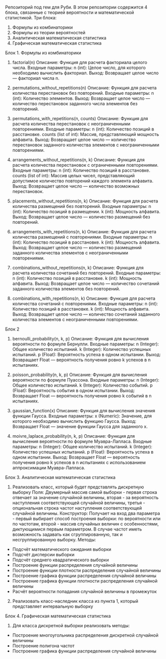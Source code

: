 Репозиторий под гем для Руби. В этом репозитории содержится 4 блока, связанные с теорией вероятности и математической статистикой. 
Три блока:
1) Формулы из комбинаторики
2) Формулы из теории вероятностей
3) Аналитическая математическая статистика
4) Графическая математическая статистика


Блок 1. Формулы из комбинаторики
1. factorial(n)
Описание:
Функция для расчета факториала целого числа.
Входные параметры:
  n (int): Целое число, для которого необходимо вычислить факториал.
Выход:
  Возвращает целое число — факториал числа n.

2. permutations_without_repetitions(n)
Описание:
Функция для расчета количества перестановок без повторений.
Входные параметры:
  n (int): Количество элементов.
Выход:
  Возвращает целое число — количество перестановок заданного числа элементов без повторений.

3. permutations_with_repetitions(n, counts)
Описание:
Функция для расчета количества перестановок с неограниченными повторениями.
Входные параметры:
  n (int): Количество позиций в расстановке.
  counts (list of int): Массив, представляющий мощность алфавита.
Выход:
  Возвращает целое число — количество перестановок заданного количества элементов с неограниченными повторениями.

4. arrangements_without_repetitions(n, k)
Описание:
Функция для расчета количества перестановок с ограниченными повторениями.
Входные параметры:
  n (int): Количество позиций в расстановке.
  counts (list of int): Массив целых чисел, представляющий допустимое количество повторений каждого элемента алфавита.
Выход:
  Возвращает целое число — количество возможных перестановок.

5. placements_without_repetitions(n, k)
Описание:
Функция для расчета количества размещений без повторений.
Входные параметры:
  n (int): Количество позиций в размещении.
  k (int): Мощность алфавита.
Выход:
  Возвращает целое число — количество размещений без повторений.

6. arrangements_with_repetitions(n, k)
Описание:
Функция для расчета количества размещений с повторениями.
Входные параметры:
  n (int): Количество позиций в расстановке.
  k (int): Мощность алфавита.
Выход:
  Возвращает целое число — количество размещений заданного количества элементов с неограниченными повторениями.

7. combinations_without_repetitions(n, k)
Описание:
Функция для расчета количества сочетаний без повторений.
Входные параметры:
  n (int): Количество позиций в расстановке.
  k (int): Мощность алфавита.
Выход:
  Возвращает целое число — количество сочетаний заданного количества элементов без повторений.

8. combinations_with_repetitions(n, k)
Описание:
Функция для расчета количества сочетаний с повторениями.
Входные параметры:
  n (int): Количество позиций в расстановке.
  k (int): Мощность алфавита.
Выход:
  Возвращает целое число — количество сочетаний заданного количества элементов с неограниченными повторениями.

Блок 2

1. bernoulli_probability(n, k, p)
Описание:
Функция для вычисления вероятности по формуле Бернулли.
Входные параметры:
  n (Integer): Общее количество испытаний.
  k (Integer): Количество успешных испытаний.
  p (Float): Вероятность успеха в одном испытании.
Выход:
  Возвращает Float — вероятность получения ровно k успехов в n испытаниях.

2. poisson_probability(n, k, p)
Описание:
Функция для вычисления вероятности по формуле Пуассона.
Входные параметры:
  n (Integer): Общее количество испытаний.
  k (Integer): Количество событий.
  p (Float): Вероятность события в одном испытании.
Выход:
  Возвращает Float — вероятность получения ровно k событий в n испытаниях.

3. gaussian_function(x)
Описание:
Функция для вычисления значения функции Гаусса.
Входные параметры:
  x (Numeric): Значение, для которого необходимо вычислить функцию Гаусса.
Выход:
  Возвращает Float — значение функции Гаусса для заданного x.

4. moivre_laplace_probability(n, k, p)
Описание:
Функция для вычисления вероятности по формуле Муавра-Лапласа.
Входные параметры:
  n (Integer): Общее количество испытаний.
  k (Integer): Количество успешных испытаний.
  p (Float): Вероятность успеха в одном испытании.
Выход:
  Возвращает Float — вероятность получения ровно k успехов в n испытаниях с использованием аппроксимации Муавра-Лапласа.

Блок 3. Аналитическая математическая статистика
1) Реализовать класс, который будет представлять дискретную выборку
Поля:
Двумерный массив самой выборки - первая строка отвечает за значение случайной величины, вторая - за вероятность наступления соответствующей случайной величины, третья - опциональная строка частот наступления соответствующей случайной величины.
Конструктор:
Получает на вход два параметра - первый выбирает способ построения выборки: по вероятности или по частотам, второй - массив случайных величин с особенностями, диктующимися первым параметром.
В случае частот иметь возможность задавать как сгруппированную, так и несгруппированную выборку.
Методы:
- Подсчёт математического ожидания выборки
- Подсчёт дисперсии выборки
- Подсчёт среднего квадратического выборки
- Построение функции распределения случайной величины
- Построение функции плотности распределения случайной величины
- Построение графика функции распределения случайной величины
- Построение графика функции плотности распределения случайной величины
- Расчёт вероятности попадания случайной величины в промежуток
2) Реализовать класс-наследник класса из пункта 1, который представляет интервальную выборку

Блок 4. Графическая математическая статистика
1) Для класса дискретной выборки реализовать методы:
- Построение многоугольника распределения дискретной случайной величины
- Построение полигона частот
- Построение графика функции распределения случайной величины
